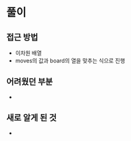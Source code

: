 풀이
====
접근 방법
----------------------
* 이차원 배열
* moves의 값과 board의 열을 맞추는 식으로 진행

어려웠던 부분
----------------------
* 

새로 알게 된 것
----------------------
* 
